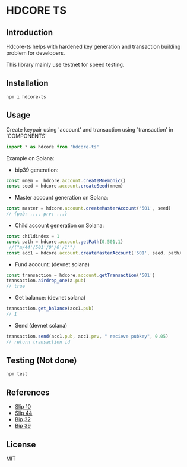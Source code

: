 # HDCORE TS


## Introduction
Hdcore-ts helps with hardened key generation and transaction building problem for developers.

This library mainly use testnet for speed testing. 

## Installation

```shell
npm i hdcore-ts
```

## Usage
Create keypair using 'account' and transaction using 'transaction' in 'COMPONENTS'
```ts
import * as hdcore from 'hdcore-ts'
```

Example on Solana: 
+ bip39 generation: 
```ts
const mnem =  hdcore.account.createMnemonic()
const seed = hdcore.account.createSeed(mnem)
```

+ Master account generation on Solana: 
```ts
const master = hdcore.account.createMasterAccount('501', seed)      
// {pub: ..., prv: ...}
```


+ Child account generation on Solana: 
```ts
const childindex = 1
const path = hdcore.account.getPath(0,501,1)                       
 //("m/44'/501'/0'/0'/1'")
const acc1 = hdcore.account.createMasterAccount('501', seed, path)
```

+ Fund account: (devnet solana) 
```ts
const transaction = hdcore.account.getTransaction('501')
transaction.airdrop_one(a.pub)                                      
// true
```

+ Get balance: (devnet solana)
```ts
transaction.get_balance(acc1.pub)                                   
// 1
```

+ Send (devnet solana)
```ts
transaction.send(acc1.pub, acc1.prv, " recieve pubkey", 0.05)   
// return transaction id
```


## Testing (Not done)

```shell
npm test
```

## References
- [Slip 10](https://github.com/satoshilabs/slips/blob/master/slip-0010.md)
- [Slip 44](https://github.com/satoshilabs/slips/blob/master/slip-0044.md)
- [Bip 32](https://github.com/bitcoin/bips/blob/master/bip-0032.mediawiki)
- [Bip 39](https://github.com/bitcoin/bips/blob/master/bip-0039.mediawiki)
  

## License

MIT
